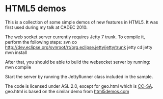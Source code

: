 # HTML5 demos
This is a collection of some simple demos of new features in HTML5. It was first used during my talk at CADEC 2010.

The web socket server currently requires Jetty 7 trunk. To compile it, perform the following steps:
    svn co http://dev.eclipse.org/svnroot/rt/org.eclipse.jetty/jetty/trunk jetty
    cd jetty
    mvn install

After that, you should be able to build the websocket server by running:
    mvn compile

Start the server by running the JettyRunner class included in the sample.

The code is licensed under ASL 2.0, except for geo.html which is [CC-SA](http://creativecommons.org/licenses/by-sa/2.0/). geo.html is based on the similar demo from [html5demos.com](http://html5demos.com)